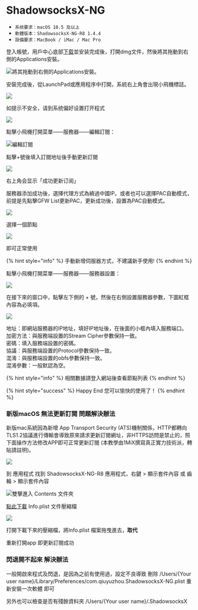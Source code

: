 # ShadowsocksX-NG

* `系统要求：macOS 10.5 及以上`
* `軟體版本：ShadowsocksX-NG-R8 1.4.4`
* `設備要求：MacBook / iMac / Mac Pro`

登入帳號，用戶中心底部[下载](http://1mix.org/user)並安装完成後，打開dmg文件，然後將其拖動到右側的Applications安裝。

![&#x5C07;&#x5176;&#x62D6;&#x52D5;&#x5230;&#x53F3;&#x5074;&#x7684;Applications&#x5B89;&#x88DD;&#x3002;](../../.gitbook/assets/e9ae1547179960.jpg)

安裝完成後，從LaunchPad或應用程序中打開，系統右上角會出現小飛機標誌。

![](../../.gitbook/assets/c_mac_2.png)

如提示不安全，请到系统偏好设置打开程式

![](../../.gitbook/assets/c_mac_3.png)

點擊小飛機打開菜單——服務器——編輯訂閱：

![&#x7DE8;&#x8F2F;&#x8A02;&#x95B1;](../../.gitbook/assets/c_mac_4.png)

點擊+號後填入訂閱地址後手動更新訂閱

![](../../.gitbook/assets/c_mac_5.png)

右上角会显示「成功更新订阅」

服務器添加成功後，選擇代理方式為繞過中國IP。或者也可以選擇PAC自動模式，前提是先點擊GFW List更新PAC，更新成功後，設置為PAC自動模式。

![](../../.gitbook/assets/80c71547179962.jpg)

選擇一個節點

![](../../.gitbook/assets/c_mac_6.png)

即可正常使用

{% hint style="info" %}
手動新增伺服器方式，不建議新手使用!
{% endhint %}

點擊小飛機打開菜單——服務器——服務器設置：

![](../../.gitbook/assets/0e8a1547179961.jpg)

在接下來的窗口中，點擊左下側的 + 號，然後在右側設置服務器參數，下圖紅框內容為必填項。

![](../../.gitbook/assets/0b521547179961.jpg)

地址：即網站服務器的IP地址，填好IP地址後，在後面的小框內填入服務端口。  
加密方法：與服務端設置的Stream Cipher參數保持一致。  
密碼：填入服務端設置的密碼。  
協議：與服務端設置的Protocol參數保持一致。  
混淆：與服務端設置的obfs參數保持一致。  
混淆參數：一般默認為空。

{% hint style="info" %}
相關數據請登入網站後查看節點列表
{% endhint %}

{% hint style="success" %}
Happy End 您可以愉快的使用了！
{% endhint %}

### 新版macOS 無法更新訂閱 問題解決辦法

新版mac系統因為新增 App Transport Security \(ATS\)機制關係，HTTP都轉向TLS1.2協議進行傳輸會導致原來請求更新訂閱網址，非HTTPS訪問是禁止的，照下面操作方法修改APP即可正常更新訂閱 \(本教學由1MiX撰寫真正實力技術派，轉貼請註明\)。

![](../../.gitbook/assets/ying-mu-kuai-zhao-20190713-shang-wu-12.25.10.png)

到 應用程式 找到 ShadowsocksX-NG-R8 應用程式，右鍵 &gt; 顯示套件內容  或 齒輪 &gt; 顯示套件內容

![&#x96D9;&#x64CA;&#x9032;&#x5165; Contents &#x6587;&#x4EF6;&#x593E;](../../.gitbook/assets/ying-mu-kuai-zhao-20190713-shang-wu-12.25.31.png)

[點此下載](http://1mix.org/ssr-download/Info.zip) Info.plist 文件壓縮檔 

![](../../.gitbook/assets/ying-mu-kuai-zhao-20190713-shang-wu-12.26.05.png)

打開下載下來的壓縮檔，將Info.plist 檔案拖曳進去，**取代**

重新打開app 即更新訂閱成功

### 閃退開不起來 解決辦法

一般開啟來程式及閃退，是因為之前有使用過，設定不良導致
刪除
/Users/{Your user name}/Library/Preferences/com.qiuyuzhou.ShadowsocksX-NG.plist
重新安裝一次軟體 即可

另外也可以檢查是否有殘餘資料夾
/Users/{Your user name}/.ShadowsocksX 
